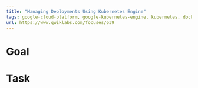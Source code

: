 ```yaml
---
title: "Managing Deployments Using Kubernetes Engine"
tags: google-cloud-platform, google-kubernetes-engine, kubernetes, docker
url: https://www.qwiklabs.com/focuses/639
---
```


# Goal


# Task

